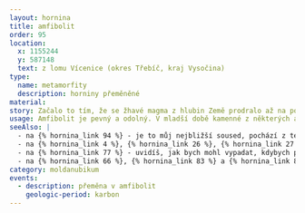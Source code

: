 ```yaml
---
layout: hornina
title: amfibolit
order: 95
location:
  x: 1155244
  y: 587148
  text: z lomu Vícenice (okres Třebíč, kraj Vysočina)
type:
  name: metamorfity
  description: horniny přeměněné
material:
story: Začalo to tím, že se žhavé magma z hlubin Země prodralo až na povrch. Vznikaly vulkány, z nichž při erupcích vytékala láva a vyletovaly sopečné bomby a prach. Magma bylo bazické - obsahovalo málo SiO2. Ztuhnutím lávy proto vznikaly bazaltoidní horniny (čediče a čedičům podobné). Ze sopečných bomb a popela vznikaly bazické tufy. Pozdějí nastalo vrásnění, které zatlačilo vyvřeliny hluboko pod povrch Země, kde je vysoká teplota a velký tlak. Hornina se novým podmínkám přizpůsobila - změnilo se její minerální složení a struktura - vzniknul amfibolit.
usage: Amfibolit je pevný a odolný. V mladší době kamenné z některých amfibolitů lidé vyráběli sekery a další nástroje. Dnes se amfibolit používá většinou jako stavební kámen. Těží se v lomu, drtí se na menší kousky, které se pak třídí podle velikosti. Přidává se do betonových a asfaltových směsí pro stavební účely.
seeAlso: |
  - na {% hornina_link 94 %} - je to můj nejbližší soused, pochází z téhož lomu; spolu jsme prošli metamorfózou za stejně vysokých teplot a tlaků; rozdíl mezi námi je ten, že já jsem byl původě vyvřelinou a on sedimentem
  - na {% hornina_link 4 %}, {% hornina_link 26 %}, {% hornina_link 27 %}, {% hornina_link 57 %}, {% hornina_link 70 %} a {% hornina_link 96 %}  - uvidíš, jak jsem asi mohl vypadat, kdybych neprošel metamorfózou
  - na {% hornina_link 77 %} - uvidíš, jak bych mohl vypadat, kdybych prošel metamorfózou při nižší teplotě a tlaku - to bych se nestal amfibolitem, ale zelenou břidlicí
  - na {% hornina_link 66 %}, {% hornina_link 83 %} a {% hornina_link 88 %} - uvidíš, že amfibolity najdeš na různých místech a mohou vypadat i jinak než já
category: moldanubikum
events:
  - description: přeměna v amfibolit
    geologic-period: karbon
---
```


